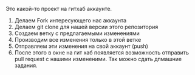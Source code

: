 Это какой-то проект на гитхаб аккаунте.


1. Делаем Fork интересующего нас аккаунта
2. Делаем git clone для нашей версии этого репозитория
3. Создаем ветку с предлагаемыми изменениями
4. Производим все изменения только в этой ветке
5. Отправляем эти изменения на свой аккаунт (push)
6. После этого в окне на гит хаб появляется возможность отправить pull request с нашими измененими. Так можно сдать дпмашние задания.